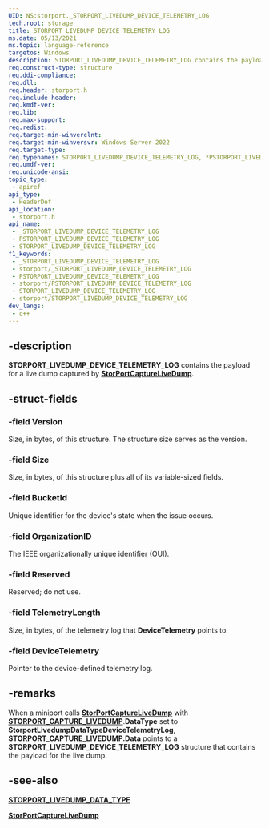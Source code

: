 ```yaml
---
UID: NS:storport._STORPORT_LIVEDUMP_DEVICE_TELEMETRY_LOG
tech.root: storage
title: STORPORT_LIVEDUMP_DEVICE_TELEMETRY_LOG
ms.date: 05/13/2021
ms.topic: language-reference
targetos: Windows
description: STORPORT_LIVEDUMP_DEVICE_TELEMETRY_LOG contains the payload for a live dump captured by StorPortCaptureLiveDump.
req.construct-type: structure
req.ddi-compliance: 
req.dll: 
req.header: storport.h
req.include-header: 
req.kmdf-ver: 
req.lib: 
req.max-support: 
req.redist: 
req.target-min-winverclnt:
req.target-min-winversvr: Windows Server 2022
req.target-type: 
req.typenames: STORPORT_LIVEDUMP_DEVICE_TELEMETRY_LOG, *PSTORPORT_LIVEDUMP_DEVICE_TELEMETRY_LOG
req.umdf-ver: 
req.unicode-ansi: 
topic_type:
 - apiref
api_type:
 - HeaderDef
api_location:
 - storport.h
api_name:
 - _STORPORT_LIVEDUMP_DEVICE_TELEMETRY_LOG
 - PSTORPORT_LIVEDUMP_DEVICE_TELEMETRY_LOG
 - STORPORT_LIVEDUMP_DEVICE_TELEMETRY_LOG
f1_keywords:
 - _STORPORT_LIVEDUMP_DEVICE_TELEMETRY_LOG
 - storport/_STORPORT_LIVEDUMP_DEVICE_TELEMETRY_LOG
 - PSTORPORT_LIVEDUMP_DEVICE_TELEMETRY_LOG
 - storport/PSTORPORT_LIVEDUMP_DEVICE_TELEMETRY_LOG
 - STORPORT_LIVEDUMP_DEVICE_TELEMETRY_LOG
 - storport/STORPORT_LIVEDUMP_DEVICE_TELEMETRY_LOG
dev_langs:
 - c++
---
```


## -description

**STORPORT_LIVEDUMP_DEVICE_TELEMETRY_LOG** contains the payload for a live dump captured by [**StorPortCaptureLiveDump**](nf-storport-storportcapturelivedump.md).

## -struct-fields

### -field Version

Size, in bytes, of this structure. The structure size serves as the version.

### -field Size

Size, in bytes, of this structure plus all of its variable-sized fields.

### -field BucketId

Unique identifier for the device's state when the issue occurs.

### -field OrganizationID

The IEEE organizationally unique identifier (OUI).

### -field Reserved

Reserved; do not use.

### -field TelemetryLength

Size, in bytes, of the telemetry log that **DeviceTelemetry** points to.

### -field DeviceTelemetry

Pointer to the device-defined telemetry log.

## -remarks

When a miniport calls [**StorPortCaptureLiveDump**](nf-storport-storportcapturelivedump.md) with [**STORPORT_CAPTURE_LIVEDUMP**](ns-storport-storport_capture_livedump.md).**DataType** set to **StorportLivedumpDataTypeDeviceTelemetryLog**,  **STORPORT_CAPTURE_LIVEDUMP.Data** points to a **STORPORT_LIVEDUMP_DEVICE_TELEMETRY_LOG** structure that contains the payload for the live dump.

## -see-also

[**STORPORT_LIVEDUMP_DATA_TYPE**](ne-storport-storport_livedump_data_type.md)

[**StorPortCaptureLiveDump**](nf-storport-storportcapturelivedump.md)
